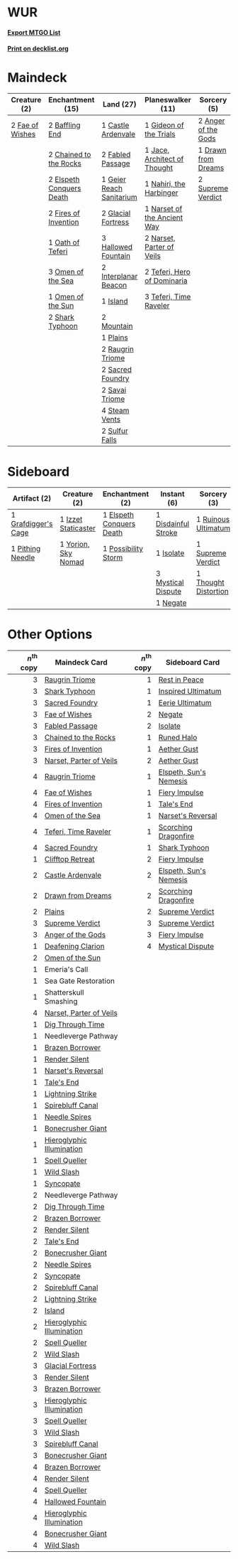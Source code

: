 # WUR

#### [Export MTGO List](../collection/WUR/WUR.txt)
#### [Print on decklist.org](http://decklist.org/?deckmain=2%09Anger%20of%20the%20Gods%0A2%09Baffling%20End%0A1%09Castle%20Ardenvale%0A2%09Chained%20to%20the%20Rocks%0A1%09Drawn%20from%20Dreams%0A2%09Elspeth%20Conquers%20Death%0A2%09Fabled%20Passage%0A2%09Fae%20of%20Wishes%0A2%09Fires%20of%20Invention%0A1%09Geier%20Reach%20Sanitarium%0A1%09Gideon%20of%20the%20Trials%0A2%09Glacial%20Fortress%0A3%09Hallowed%20Fountain%0A2%09Interplanar%20Beacon%0A1%09Island%0A1%09Jace,%20Architect%20of%20Thought%0A2%09Mountain%0A1%09Nahiri,%20the%20Harbinger%0A1%09Narset%20of%20the%20Ancient%20Way%0A2%09Narset,%20Parter%20of%20Veils%0A1%09Oath%20of%20Teferi%0A3%09Omen%20of%20the%20Sea%0A1%09Omen%20of%20the%20Sun%0A1%09Plains%0A2%09Raugrin%20Triome%0A2%09Sacred%20Foundry%0A2%09Savai%20Triome%0A2%09Shark%20Typhoon%0A4%09Steam%20Vents%0A2%09Sulfur%20Falls%0A2%09Supreme%20Verdict%0A2%09Teferi,%20Hero%20of%20Dominaria%0A3%09Teferi,%20Time%20Raveler&deckside=1%09Disdainful%20Stroke%0A1%09Elspeth%20Conquers%20Death%0A1%09Grafdigger's%20Cage%0A1%09Isolate%0A1%09Izzet%20Staticaster%0A3%09Mystical%20Dispute%0A1%09Negate%0A1%09Pithing%20Needle%0A1%09Possibility%20Storm%0A1%09Ruinous%20Ultimatum%0A1%09Supreme%20Verdict%0A1%09Thought%20Distortion%0A1%09Yorion,%20Sky%20Nomad)
# Maindeck

|                                       Creature (2)                                       |                                         Enchantment (15)                                          |                                             Land (27)                                             |                                           Planeswalker (11)                                           |                                         Sorcery (5)                                          |
|------------------------------------------------------------------------------------------|---------------------------------------------------------------------------------------------------|---------------------------------------------------------------------------------------------------|-------------------------------------------------------------------------------------------------------|----------------------------------------------------------------------------------------------|
|2 [Fae of Wishes](http://gatherer.wizards.com/Pages/Card/Details.aspx?multiverseid=473006)|2 [Baffling End](http://gatherer.wizards.com/Pages/Card/Details.aspx?multiverseid=439658)          |1 [Castle Ardenvale](http://gatherer.wizards.com/Pages/Card/Details.aspx?multiverseid=473200)      |1 [Gideon of the Trials](http://gatherer.wizards.com/Pages/Card/Details.aspx?multiverseid=426716)      |2 [Anger of the Gods](http://gatherer.wizards.com/Pages/Card/Details.aspx?multiverseid=438682)|
|                                                                                          |2 [Chained to the Rocks](http://gatherer.wizards.com/Pages/Card/Details.aspx?multiverseid=373521)  |2 [Fabled Passage](http://gatherer.wizards.com/Pages/Card/Details.aspx?multiverseid=473206)        |1 [Jace, Architect of Thought](http://gatherer.wizards.com/Pages/Card/Details.aspx?multiverseid=380190)|1 [Drawn from Dreams](http://gatherer.wizards.com/Pages/Card/Details.aspx?multiverseid=466810)|
|                                                                                          |2 [Elspeth Conquers Death](http://gatherer.wizards.com/Pages/Card/Details.aspx?multiverseid=476264)|1 [Geier Reach Sanitarium](http://gatherer.wizards.com/Pages/Card/Details.aspx?multiverseid=414510)|1 [Nahiri, the Harbinger](http://gatherer.wizards.com/Pages/Card/Details.aspx?multiverseid=463948)     |2 [Supreme Verdict](http://gatherer.wizards.com/Pages/Card/Details.aspx?multiverseid=438776)  |
|                                                                                          |2 [Fires of Invention](http://gatherer.wizards.com/Pages/Card/Details.aspx?multiverseid=473087)    |2 [Glacial Fortress](http://gatherer.wizards.com/Pages/Card/Details.aspx?multiverseid=190562)      |1 [Narset of the Ancient Way](http://gatherer.wizards.com/Pages/Card/Details.aspx?multiverseid=479715) |                                                                                              |
|                                                                                          |1 [Oath of Teferi](http://gatherer.wizards.com/Pages/Card/Details.aspx?multiverseid=443088)        |3 [Hallowed Fountain](http://gatherer.wizards.com/Pages/Card/Details.aspx?multiverseid=97071)      |2 [Narset, Parter of Veils](http://gatherer.wizards.com/Pages/Card/Details.aspx?multiverseid=460988)   |                                                                                              |
|                                                                                          |3 [Omen of the Sea](http://gatherer.wizards.com/Pages/Card/Details.aspx?multiverseid=476309)       |2 [Interplanar Beacon](http://gatherer.wizards.com/Pages/Card/Details.aspx?multiverseid=461174)    |2 [Teferi, Hero of Dominaria](http://gatherer.wizards.com/Pages/Card/Details.aspx?multiverseid=443095) |                                                                                              |
|                                                                                          |1 [Omen of the Sun](http://gatherer.wizards.com/Pages/Card/Details.aspx?multiverseid=476281)       |1 [Island](http://gatherer.wizards.com/Pages/Card/Details.aspx?multiverseid=439857)                |3 [Teferi, Time Raveler](http://gatherer.wizards.com/Pages/Card/Details.aspx?multiverseid=461148)      |                                                                                              |
|                                                                                          |2 [Shark Typhoon](http://gatherer.wizards.com/Pages/Card/Details.aspx?multiverseid=479587)         |2 [Mountain](http://gatherer.wizards.com/Pages/Card/Details.aspx?multiverseid=439859)              |                                                                                                       |                                                                                              |
|                                                                                          |                                                                                                   |1 [Plains](http://gatherer.wizards.com/Pages/Card/Details.aspx?multiverseid=439856)                |                                                                                                       |                                                                                              |
|                                                                                          |                                                                                                   |2 [Raugrin Triome](http://gatherer.wizards.com/Pages/Card/Details.aspx?multiverseid=479771)        |                                                                                                       |                                                                                              |
|                                                                                          |                                                                                                   |2 [Sacred Foundry](http://gatherer.wizards.com/Pages/Card/Details.aspx?multiverseid=405106)        |                                                                                                       |                                                                                              |
|                                                                                          |                                                                                                   |2 [Savai Triome](http://gatherer.wizards.com/Pages/Card/Details.aspx?multiverseid=479773)          |                                                                                                       |                                                                                              |
|                                                                                          |                                                                                                   |4 [Steam Vents](http://gatherer.wizards.com/Pages/Card/Details.aspx?multiverseid=405109)           |                                                                                                       |                                                                                              |
|                                                                                          |                                                                                                   |2 [Sulfur Falls](http://gatherer.wizards.com/Pages/Card/Details.aspx?multiverseid=443135)          |                                                                                                       |                                                                                              |


# Sideboard

|                                         Artifact (2)                                         |                                         Creature (2)                                         |                                          Enchantment (2)                                          |                                         Instant (6)                                          |                                          Sorcery (3)                                          |
|----------------------------------------------------------------------------------------------|----------------------------------------------------------------------------------------------|---------------------------------------------------------------------------------------------------|----------------------------------------------------------------------------------------------|-----------------------------------------------------------------------------------------------|
|1 [Grafdigger's Cage](http://gatherer.wizards.com/Pages/Card/Details.aspx?multiverseid=278452)|1 [Izzet Staticaster](http://gatherer.wizards.com/Pages/Card/Details.aspx?multiverseid=253638)|1 [Elspeth Conquers Death](http://gatherer.wizards.com/Pages/Card/Details.aspx?multiverseid=476264)|1 [Disdainful Stroke](http://gatherer.wizards.com/Pages/Card/Details.aspx?multiverseid=420705)|1 [Ruinous Ultimatum](http://gatherer.wizards.com/Pages/Card/Details.aspx?multiverseid=479724) |
|1 [Pithing Needle](http://gatherer.wizards.com/Pages/Card/Details.aspx?multiverseid=129526)   |1 [Yorion, Sky Nomad](http://gatherer.wizards.com/Pages/Card/Details.aspx?multiverseid=479752)|1 [Possibility Storm](http://gatherer.wizards.com/Pages/Card/Details.aspx?multiverseid=369013)     |1 [Isolate](http://gatherer.wizards.com/Pages/Card/Details.aspx?multiverseid=447153)          |1 [Supreme Verdict](http://gatherer.wizards.com/Pages/Card/Details.aspx?multiverseid=438776)   |
|                                                                                              |                                                                                              |                                                                                                   |3 [Mystical Dispute](http://gatherer.wizards.com/Pages/Card/Details.aspx?multiverseid=473020) |1 [Thought Distortion](http://gatherer.wizards.com/Pages/Card/Details.aspx?multiverseid=466871)|
|                                                                                              |                                                                                              |                                                                                                   |1 [Negate](http://gatherer.wizards.com/Pages/Card/Details.aspx?multiverseid=423707)           |                                                                                               |


# Other Options

|*n*<sup>th</sup> copy|                                           Maindeck Card                                            |*n*<sup>th</sup> copy|                                         Sideboard Card                                          |
|--------------------:|----------------------------------------------------------------------------------------------------|--------------------:|-------------------------------------------------------------------------------------------------|
|                    3|[Raugrin Triome](http://gatherer.wizards.com/Pages/Card/Details.aspx?multiverseid=479771)           |                    1|[Rest in Peace](http://gatherer.wizards.com/Pages/Card/Details.aspx?multiverseid=442021)         |
|                    3|[Shark Typhoon](http://gatherer.wizards.com/Pages/Card/Details.aspx?multiverseid=479587)            |                    1|[Inspired Ultimatum](http://gatherer.wizards.com/Pages/Card/Details.aspx?multiverseid=479711)    |
|                    3|[Sacred Foundry](http://gatherer.wizards.com/Pages/Card/Details.aspx?multiverseid=405106)           |                    1|[Eerie Ultimatum](http://gatherer.wizards.com/Pages/Card/Details.aspx?multiverseid=479704)       |
|                    3|[Fae of Wishes](http://gatherer.wizards.com/Pages/Card/Details.aspx?multiverseid=473006)            |                    2|[Negate](http://gatherer.wizards.com/Pages/Card/Details.aspx?multiverseid=423707)                |
|                    3|[Fabled Passage](http://gatherer.wizards.com/Pages/Card/Details.aspx?multiverseid=473206)           |                    2|[Isolate](http://gatherer.wizards.com/Pages/Card/Details.aspx?multiverseid=447153)               |
|                    3|[Chained to the Rocks](http://gatherer.wizards.com/Pages/Card/Details.aspx?multiverseid=373521)     |                    1|[Runed Halo](http://gatherer.wizards.com/Pages/Card/Details.aspx?multiverseid=154005)            |
|                    3|[Fires of Invention](http://gatherer.wizards.com/Pages/Card/Details.aspx?multiverseid=473087)       |                    1|[Aether Gust](http://gatherer.wizards.com/Pages/Card/Details.aspx?multiverseid=466796)           |
|                    3|[Narset, Parter of Veils](http://gatherer.wizards.com/Pages/Card/Details.aspx?multiverseid=460988)  |                    2|[Aether Gust](http://gatherer.wizards.com/Pages/Card/Details.aspx?multiverseid=466796)           |
|                    4|[Raugrin Triome](http://gatherer.wizards.com/Pages/Card/Details.aspx?multiverseid=479771)           |                    1|[Elspeth, Sun's Nemesis](http://gatherer.wizards.com/Pages/Card/Details.aspx?multiverseid=476265)|
|                    4|[Fae of Wishes](http://gatherer.wizards.com/Pages/Card/Details.aspx?multiverseid=473006)            |                    1|[Fiery Impulse](http://gatherer.wizards.com/Pages/Card/Details.aspx?multiverseid=398516)         |
|                    4|[Fires of Invention](http://gatherer.wizards.com/Pages/Card/Details.aspx?multiverseid=473087)       |                    1|[Tale's End](http://gatherer.wizards.com/Pages/Card/Details.aspx?multiverseid=466831)            |
|                    4|[Omen of the Sea](http://gatherer.wizards.com/Pages/Card/Details.aspx?multiverseid=476309)          |                    1|[Narset's Reversal](http://gatherer.wizards.com/Pages/Card/Details.aspx?multiverseid=460989)     |
|                    4|[Teferi, Time Raveler](http://gatherer.wizards.com/Pages/Card/Details.aspx?multiverseid=461148)     |                    1|[Scorching Dragonfire](http://gatherer.wizards.com/Pages/Card/Details.aspx?multiverseid=473101)  |
|                    4|[Sacred Foundry](http://gatherer.wizards.com/Pages/Card/Details.aspx?multiverseid=405106)           |                    1|[Shark Typhoon](http://gatherer.wizards.com/Pages/Card/Details.aspx?multiverseid=479587)         |
|                    1|[Clifftop Retreat](http://gatherer.wizards.com/Pages/Card/Details.aspx?multiverseid=443127)         |                    2|[Fiery Impulse](http://gatherer.wizards.com/Pages/Card/Details.aspx?multiverseid=398516)         |
|                    2|[Castle Ardenvale](http://gatherer.wizards.com/Pages/Card/Details.aspx?multiverseid=473200)         |                    2|[Elspeth, Sun's Nemesis](http://gatherer.wizards.com/Pages/Card/Details.aspx?multiverseid=476265)|
|                    2|[Drawn from Dreams](http://gatherer.wizards.com/Pages/Card/Details.aspx?multiverseid=466810)        |                    2|[Scorching Dragonfire](http://gatherer.wizards.com/Pages/Card/Details.aspx?multiverseid=473101)  |
|                    2|[Plains](http://gatherer.wizards.com/Pages/Card/Details.aspx?multiverseid=439856)                   |                    2|[Supreme Verdict](http://gatherer.wizards.com/Pages/Card/Details.aspx?multiverseid=438776)       |
|                    3|[Supreme Verdict](http://gatherer.wizards.com/Pages/Card/Details.aspx?multiverseid=438776)          |                    3|[Supreme Verdict](http://gatherer.wizards.com/Pages/Card/Details.aspx?multiverseid=438776)       |
|                    3|[Anger of the Gods](http://gatherer.wizards.com/Pages/Card/Details.aspx?multiverseid=438682)        |                    3|[Fiery Impulse](http://gatherer.wizards.com/Pages/Card/Details.aspx?multiverseid=398516)         |
|                    1|[Deafening Clarion](http://gatherer.wizards.com/Pages/Card/Details.aspx?multiverseid=452915)        |                    4|[Mystical Dispute](http://gatherer.wizards.com/Pages/Card/Details.aspx?multiverseid=473020)      |
|                    2|[Omen of the Sun](http://gatherer.wizards.com/Pages/Card/Details.aspx?multiverseid=476281)          |                     |                                                                                                 |
|                    1|Emeria's Call                                                                                       |                     |                                                                                                 |
|                    1|Sea Gate Restoration                                                                                |                     |                                                                                                 |
|                    1|Shatterskull Smashing                                                                               |                     |                                                                                                 |
|                    4|[Narset, Parter of Veils](http://gatherer.wizards.com/Pages/Card/Details.aspx?multiverseid=460988)  |                     |                                                                                                 |
|                    1|[Dig Through Time](http://gatherer.wizards.com/Pages/Card/Details.aspx?multiverseid=386518)         |                     |                                                                                                 |
|                    1|Needleverge Pathway                                                                                 |                     |                                                                                                 |
|                    1|[Brazen Borrower](http://gatherer.wizards.com/Pages/Card/Details.aspx?multiverseid=473001)          |                     |                                                                                                 |
|                    1|[Render Silent](http://gatherer.wizards.com/Pages/Card/Details.aspx?multiverseid=369022)            |                     |                                                                                                 |
|                    1|[Narset's Reversal](http://gatherer.wizards.com/Pages/Card/Details.aspx?multiverseid=460989)        |                     |                                                                                                 |
|                    1|[Tale's End](http://gatherer.wizards.com/Pages/Card/Details.aspx?multiverseid=466831)               |                     |                                                                                                 |
|                    1|[Lightning Strike](http://gatherer.wizards.com/Pages/Card/Details.aspx?multiverseid=383299)         |                     |                                                                                                 |
|                    1|[Spirebluff Canal](http://gatherer.wizards.com/Pages/Card/Details.aspx?multiverseid=417822)         |                     |                                                                                                 |
|                    1|[Needle Spires](http://gatherer.wizards.com/Pages/Card/Details.aspx?multiverseid=407685)            |                     |                                                                                                 |
|                    1|[Bonecrusher Giant](http://gatherer.wizards.com/Pages/Card/Details.aspx?multiverseid=473077)        |                     |                                                                                                 |
|                    1|[Hieroglyphic Illumination](http://gatherer.wizards.com/Pages/Card/Details.aspx?multiverseid=426759)|                     |                                                                                                 |
|                    1|[Spell Queller](http://gatherer.wizards.com/Pages/Card/Details.aspx?multiverseid=414494)            |                     |                                                                                                 |
|                    1|[Wild Slash](http://gatherer.wizards.com/Pages/Card/Details.aspx?multiverseid=391959)               |                     |                                                                                                 |
|                    1|[Syncopate](http://gatherer.wizards.com/Pages/Card/Details.aspx?multiverseid=442955)                |                     |                                                                                                 |
|                    2|Needleverge Pathway                                                                                 |                     |                                                                                                 |
|                    2|[Dig Through Time](http://gatherer.wizards.com/Pages/Card/Details.aspx?multiverseid=386518)         |                     |                                                                                                 |
|                    2|[Brazen Borrower](http://gatherer.wizards.com/Pages/Card/Details.aspx?multiverseid=473001)          |                     |                                                                                                 |
|                    2|[Render Silent](http://gatherer.wizards.com/Pages/Card/Details.aspx?multiverseid=369022)            |                     |                                                                                                 |
|                    2|[Tale's End](http://gatherer.wizards.com/Pages/Card/Details.aspx?multiverseid=466831)               |                     |                                                                                                 |
|                    2|[Bonecrusher Giant](http://gatherer.wizards.com/Pages/Card/Details.aspx?multiverseid=473077)        |                     |                                                                                                 |
|                    2|[Needle Spires](http://gatherer.wizards.com/Pages/Card/Details.aspx?multiverseid=407685)            |                     |                                                                                                 |
|                    2|[Syncopate](http://gatherer.wizards.com/Pages/Card/Details.aspx?multiverseid=442955)                |                     |                                                                                                 |
|                    2|[Spirebluff Canal](http://gatherer.wizards.com/Pages/Card/Details.aspx?multiverseid=417822)         |                     |                                                                                                 |
|                    2|[Lightning Strike](http://gatherer.wizards.com/Pages/Card/Details.aspx?multiverseid=383299)         |                     |                                                                                                 |
|                    2|[Island](http://gatherer.wizards.com/Pages/Card/Details.aspx?multiverseid=439857)                   |                     |                                                                                                 |
|                    2|[Hieroglyphic Illumination](http://gatherer.wizards.com/Pages/Card/Details.aspx?multiverseid=426759)|                     |                                                                                                 |
|                    2|[Spell Queller](http://gatherer.wizards.com/Pages/Card/Details.aspx?multiverseid=414494)            |                     |                                                                                                 |
|                    2|[Wild Slash](http://gatherer.wizards.com/Pages/Card/Details.aspx?multiverseid=391959)               |                     |                                                                                                 |
|                    3|[Glacial Fortress](http://gatherer.wizards.com/Pages/Card/Details.aspx?multiverseid=190562)         |                     |                                                                                                 |
|                    3|[Render Silent](http://gatherer.wizards.com/Pages/Card/Details.aspx?multiverseid=369022)            |                     |                                                                                                 |
|                    3|[Brazen Borrower](http://gatherer.wizards.com/Pages/Card/Details.aspx?multiverseid=473001)          |                     |                                                                                                 |
|                    3|[Hieroglyphic Illumination](http://gatherer.wizards.com/Pages/Card/Details.aspx?multiverseid=426759)|                     |                                                                                                 |
|                    3|[Spell Queller](http://gatherer.wizards.com/Pages/Card/Details.aspx?multiverseid=414494)            |                     |                                                                                                 |
|                    3|[Wild Slash](http://gatherer.wizards.com/Pages/Card/Details.aspx?multiverseid=391959)               |                     |                                                                                                 |
|                    3|[Spirebluff Canal](http://gatherer.wizards.com/Pages/Card/Details.aspx?multiverseid=417822)         |                     |                                                                                                 |
|                    3|[Bonecrusher Giant](http://gatherer.wizards.com/Pages/Card/Details.aspx?multiverseid=473077)        |                     |                                                                                                 |
|                    4|[Brazen Borrower](http://gatherer.wizards.com/Pages/Card/Details.aspx?multiverseid=473001)          |                     |                                                                                                 |
|                    4|[Render Silent](http://gatherer.wizards.com/Pages/Card/Details.aspx?multiverseid=369022)            |                     |                                                                                                 |
|                    4|[Spell Queller](http://gatherer.wizards.com/Pages/Card/Details.aspx?multiverseid=414494)            |                     |                                                                                                 |
|                    4|[Hallowed Fountain](http://gatherer.wizards.com/Pages/Card/Details.aspx?multiverseid=97071)         |                     |                                                                                                 |
|                    4|[Hieroglyphic Illumination](http://gatherer.wizards.com/Pages/Card/Details.aspx?multiverseid=426759)|                     |                                                                                                 |
|                    4|[Bonecrusher Giant](http://gatherer.wizards.com/Pages/Card/Details.aspx?multiverseid=473077)        |                     |                                                                                                 |
|                    4|[Wild Slash](http://gatherer.wizards.com/Pages/Card/Details.aspx?multiverseid=391959)               |                     |                                                                                                 |

